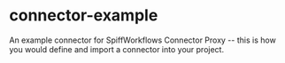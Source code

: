 # connector-example
An example connector for SpiffWorkflows Connector Proxy -- this is how you would define and import a connector into your project.
